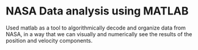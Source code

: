# NASA Data analysis using MATLAB

Used matlab as a tool to algorithmically decode and organize data from NASA, in a way that we can visually and numerically see the results of the position and velocity components.
